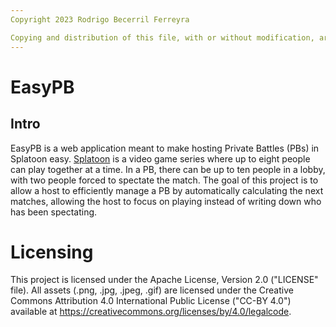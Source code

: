 ```yaml
---
Copyright 2023 Rodrigo Becerril Ferreyra

Copying and distribution of this file, with or without modification, are permitted in any medium without royalty, provided the copyright notice and this notice are preserved. This file is offered as-is, without any warranty.
---
```


# EasyPB

## Intro
EasyPB is a web application meant to make hosting Private Battles (PBs) in
Splatoon easy. [Splatoon](https://en.wikipedia.org/wiki/Splatoon) is a video
game series where up to eight people can play together at a time. In a PB, there
can be up to ten people in a lobby, with two people forced to spectate the
match. The goal of this project is to allow a host to efficiently manage a PB by
automatically calculating the next matches, allowing the host to focus on
playing instead of writing down who has been spectating.

# Licensing

This project is licensed under the Apache License, Version 2.0 ("LICENSE" file).
All assets (.png, .jpg, .jpeg, .gif) are licensed under the Creative Commons
Attribution 4.0 International Public License ("CC-BY 4.0") available at
https://creativecommons.org/licenses/by/4.0/legalcode.
